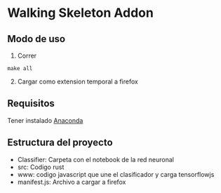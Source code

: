 # Walking Skeleton Addon

## Modo de uso
1. Correr 
```
make all
```

2. Cargar como extension temporal a firefox

## Requisitos
Tener instalado [Anaconda](https://www.anaconda.com/)

## Estructura del proyecto 
- Classifier: Carpeta con el notebook de la red neuronal
- src: Codigo rust
- www: codigo javascript que une el clasificador y carga tensorflowjs
- manifest.js: Archivo a cargar a firefox

